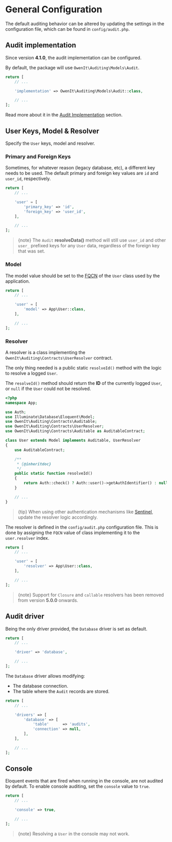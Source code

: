 # General Configuration
The default auditing behavior can be altered by updating the settings in the configuration file, which can be found in `config/audit.php`.

## Audit implementation
Since version **4.1.0**, the audit implementation can be configured.

By default, the package will use `OwenIt\Auditing\Models\Audit`.

```php
return [
    // ...

    'implementation' => OwenIt\Auditing\Models\Audit::class,

    // ...
];
```

Read more about it in the [Audit Implementation](audit-implementation) section.

## User Keys, Model & Resolver
Specify the `User` keys, model and resolver.

### Primary and Foreign Keys
Sometimes, for whatever reason (legacy database, etc), a different key needs to be used.
The default primary and foreign key values are `id` and `user_id`, respectively.

```php
return [
    // ...

    'user' = [
        'primary_key' => 'id',
        'foreign_key' => 'user_id',
    ],

    // ...
];
```

> {note} The `Audit` **resolveData()** method will still use `user_id` and other `user_` prefixed keys for any `User` data, regardless of the foreign key that was set.

### Model
The model value should be set to the [FQCN](http://php.net/manual/en/language.namespaces.rules.php) of the `User` class used by the application.

```php
return [
    // ...

    'user' = [
        'model' => App\User::class,
    ],

    // ...
];
```

### Resolver
A resolver is a class implementing the `OwenIt\Auditing\Contracts\UserResolver` contract.

The only thing needed is a public static `resolveId()` method with the logic to resolve a logged `User`.

The `resolveId()` method should return the **ID** of the currently logged `User`, or `null` if the `User` could not be resolved.

```php
<?php
namespace App;

use Auth;
use Illuminate\Database\Eloquent\Model;
use OwenIt\Auditing\Contracts\Auditable;
use OwenIt\Auditing\Contracts\UserResolver;
use OwenIt\Auditing\Contracts\Auditable as AuditableContract;

class User extends Model implements Auditable, UserResolver
{
    use AuditableContract;

    /**
     * {@inheritdoc}
     */
    public static function resolveId()
    {
        return Auth::check() ? Auth::user()->getAuthIdentifier() : null;
    }

    // ...
}
```

> {tip} When using other authentication mechanisms like [Sentinel](https://github.com/cartalyst/sentinel), update the resolver logic accordingly.

The resolver is defined in the `config/audit.php` configuration file. This is done by assigning the `FQCN` value of class implementing it to the `user.resolver` index.

```php
return [
    // ...

    'user' = [
        'resolver' => App\User::class,
    ],

    // ...
];
```

> {note} Support for `Closure` and `callable` resolvers has been removed from version **5.0.0** onwards.

## Audit driver
Being the only driver provided, the `Database` driver is set as default.

```php
return [
    // ...

    'driver' => 'database',

    // ...
];
```

The `Database` driver allows modifying:
- The database connection.
- The table where the `Audit` records are stored.

```php
return [
    // ...

    'drivers' => [
        'database' => [
            'table'      => 'audits',
            'connection' => null,
        ],
    ],

    // ...
];
```

## Console

Eloquent events that are fired when running in the console, are not audited by default.
To enable console auditing, set the `console` value to `true`.

```php
return [
    // ...

    'console' => true,

    // ...
];
```

> {note} Resolving a `User` in the console may not work.
